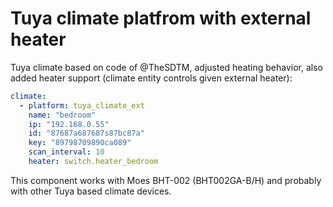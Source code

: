 # Tuya climate platfrom with external heater


Tuya climate based on code of @TheSDTM, adjusted heating behavior, also added heater support (climate entity controls given external heater):

```yaml
climate:
  - platform: tuya_climate_ext
    name: "bedroom"
    ip: "192.168.0.55"
    id: "87687a687687s87bc87a"
    key: "89798709890ca089"
    scan_interval: 10
    heater: switch.heater_bedroom
```

This component works with Moes BHT-002 (BHT002GA-B/H) and probably with other Tuya based climate devices.
